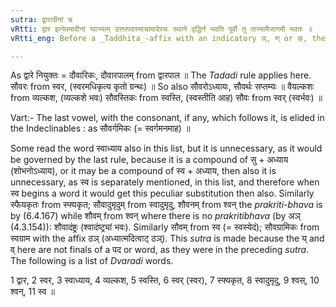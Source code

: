 ```yaml
---
sutra: द्वारादीनां च
vRtti: द्वार इत्येवमादीनां य्वाभ्याम् उत्तरपदस्याचामादेरचः स्थाने वृद्धिर्न भवति पूर्वौ तु ताभ्यामैजागमौ भवतः ॥
vRtti_eng: Before a _Taddhita_-affix with an indicatory ञ्, ण् or क्, the _Vriddhi_ is not substituted for the first vowel after य् or व्, but ऐ and औ are respectively placed before these semivowels in द्वार &c.

---
```

As द्वारे नियुक्तः = दौवारिकः, दौवारपालम् from द्वारपाल ॥ The _Tadadi_ rule applies here. सौवरः from स्वर, (स्वरमधिकृत्य कृतो ग्रन्थः) ॥ So also सौवरोऽध्यायः, सौवर्थः सप्तम्यः ॥ वैयल्कशः from व्यल्कश, (व्यल्कशे भवः) सौवस्तिकः from स्वस्ति, (स्वस्तीति आह) सौवः from स्वर् (स्वर्भवः) ॥

Vart:- The last vowel, with the consonant, if any, which follows it, is elided in the Indeclinables : as सौवर्गमिकः (= स्वर्गमनमाह) ॥

Some read the word स्वाध्याय also in this list, but it is unnecessary, as it would be governed by the last rule, because it is a compound of सु + अध्याय (शोभनोऽध्याय), or it may be a compound of स्व + अध्याय, then also it is unnecessary, as स्व is separately mentioned, in this list, and therefore when स्व begins a word it would get this peculiar substitution then also. Similarly स्फैयकृतः from स्फ्यकृत; सौवादुमृदुम् from स्वादुमृदु, शौवनम् from श्वन् the _prakriti_-_bhava_ is by (6.4.167) while शौवम् from श्वन् where there is no _prakritibhava_ (by अञ् (4.3.154)): शौवादंष्ट्रः (श्वादंष्ट्र्यां भवः). Similarly सौवम् from स्व (= स्वस्येदं); सौवग्रामिकः from स्वग्राम with the affix ठञ् (अध्यात्मदित्वाट् ठञ्). This _sutra_ is made because the य् and व् here are not finals of a पद or word, as they were in the preceding _sutra_. The following is a list of _Dvaradi_ words.

1 द्वार, 2 स्वर, 3 स्वाध्याय, 4 व्यल्कश, 5 स्वस्ति, 6 स्वर् (स्वर), 7 स्फ्यकृत, 8 स्वादुमृदु, 9 श्वस्, 10 श्वन्, 11 स्व ॥